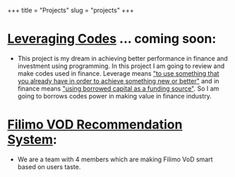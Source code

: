+++
title = "Projects"
slug = "projects"
+++

# [Leveraging Codes](https://leveragingcodes.com) ... coming soon:
* This project is my dream in achieving better performance in finance and investment using programming. In this project I am going to review and make codes used in finance. Leverage means ["to use something that you already have in order to achieve something new or better"](https://dictionary.cambridge.org/dictionary/english/leveraging) and in finance means ["using borrowed capital as a funding source"](https://www.investopedia.com/terms/l/leverage.asp). So I am going to borrows codes power in making value in finance industry.


# [Filimo VOD Recommendation System](https://filimo.com):
* We are a team with 4 members which are making Filimo VoD smart based on users taste.